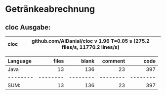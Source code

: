 # Getränkeabrechnung

## cloc Ausgabe: 

<!-- CLOC-REPORT-START -->
cloc|github.com/AlDanial/cloc v 1.96  T=0.05 s (275.2 files/s, 11770.2 lines/s)
--- | ---

Language|files|blank|comment|code
:-------|-------:|-------:|-------:|-------:
Java|13|136|23|397
--------|--------|--------|--------|--------
SUM:|13|136|23|397
<!-- CLOC-REPORT-END -->
